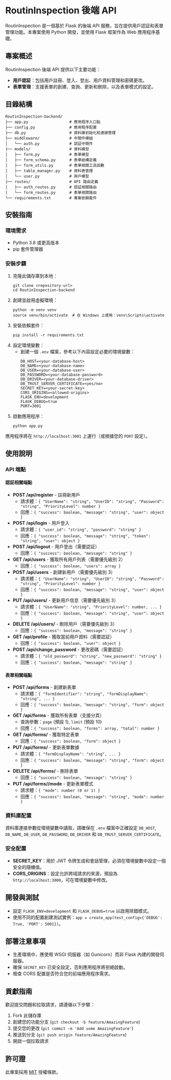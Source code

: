 # RoutinInspection 後端 API

RoutinInspection 是一個基於 Flask 的後端 API 服務，旨在提供用戶認証和表單管理功能。本專案使用 Python 開發，並使用 Flask 框架作為 Web 應用程序基礎。

## 專案概述

RoutinInspection 後端 API 提供以下主要功能：
- **用戶認証**：包括用戶註冊、登入、登出、用戶資料管理和密碼更改。
- **表單管理**：支援表單的創建、查詢、更新和刪除，以及表單模式的設定。

## 目錄結構

```
RoutinInspection-backend/
├── app.py                  # 應用程序入口點
├── config.py               # 應用程序配置
├── db.py                   # 資料庫初始化和連接管理
├── middleware/             # 中間件模組
│   └── auth.py             # 認証中間件
├── models/                 # 資料模型
│   ├── form.py             # 表單模型
│   ├── form_schema.py      # 表單結構定義
│   ├── form_utils.py       # 表單相關工具函數
│   ├── table_manager.py    # 資料表管理
│   └── user.py             # 用戶模型
├── routes/                 # API 路由定義
│   ├── auth_routes.py      # 認証相關路由
│   └── form_routes.py      # 表單相關路由
└── requirements.txt        # 專案依賴套件
```

## 安裝指南

### 環境需求
- Python 3.8 或更高版本
- pip 套件管理器

### 安裝步驟
1. 克隆此儲存庫到本地：
   ```
   git clone <repository-url>
   cd RoutinInspection-backend
   ```
2. 創建並啟用虛擬環境：
   ```
   python -m venv venv
   source venv/bin/activate  # 在 Windows 上使用：venv\Scripts\activate
   ```
3. 安裝依賴套件：
   ```
   pip install -r requirements.txt
   ```
4. 設定環境變數：
   - 創建一個 `.env` 檔案，參考以下內容設定必要的環境變數：
     ```
     DB_HOST=<your-database-host>
     DB_NAME=<your-database-name>
     DB_USER=<your-database-user>
     DB_PASSWORD=<your-database-password>
     DB_DRIVER=<your-database-driver>
     DB_TRUST_SERVER_CERTIFICATE=<yes/no>
     SECRET_KEY=<your-secret-key>
     CORS_ORIGINS=<allowed-origins>
     FLASK_ENV=development
     FLASK_DEBUG=true
     PORT=3001
     ```
5. 啟動應用程序：
   ```
   python app.py
   ```

應用程序將在 `http://localhost:3001` 上運行（或根據您的 `PORT` 設定）。

## 使用說明

### API 端點

#### 認証相關端點
- **POST /api/register** - 註冊新用戶
  - 請求體：`{ "UserName": "string", "UserID": "string", "Password": "string", "PriorityLevel": number }`
  - 回應：`{ "success": boolean, "message": "string", "user": object }`
- **POST /api/login** - 用戶登入
  - 請求體：`{ "user_id": "string", "password": "string" }`
  - 回應：`{ "success": boolean, "message": "string", "token": "string", "user": object }`
- **POST /api/logout** - 用戶登出（需要認証）
  - 回應：`{ "success": boolean, "message": "string" }`
- **GET /api/users** - 獲取所有用戶列表（需要優先級別 2）
  - 回應：`{ "success": boolean, "users": array }`
- **POST /api/users** - 創建新用戶（需要優先級別 3）
  - 請求體：`{ "UserName": "string", "UserID": "string", "Password": "string", "PriorityLevel": number }`
  - 回應：`{ "success": boolean, "message": "string", "user": object }`
- **PUT /api/users/<id>** - 更新用戶信息（需要優先級別 3）
  - 請求體：`{ "UserName": "string", "PriorityLevel": number, ... }`
  - 回應：`{ "success": boolean, "message": "string", "user": object }`
- **DELETE /api/users/<id>** - 刪除用戶（需要優先級別 3）
  - 回應：`{ "success": boolean, "message": "string" }`
- **GET /api/profile** - 獲取當前用戶資料（需要認証）
  - 回應：`{ "success": boolean, "user": object }`
- **POST /api/change_password** - 更改密碼（需要認証）
  - 請求體：`{ "old_password": "string", "new_password": "string" }`
  - 回應：`{ "success": boolean, "message": "string" }`

#### 表單相關端點
- **POST /api/forms** - 創建新表單
  - 請求體：`{ "formIdentifier": "string", "formDisplayName": "string", ... }`
  - 回應：`{ "success": boolean, "message": "string", "form": object }`
- **GET /api/forms** - 獲取所有表單（支援分頁）
  - 查詢參數：`page` (預設 1), `limit` (預設 10)
  - 回應：`{ "success": boolean, "forms": array, "total": number }`
- **GET /api/forms/<id>** - 獲取特定表單
  - 回應：`{ "success": boolean, "form": object }`
- **PUT /api/forms/<id>** - 更新表單數據
  - 請求體：`{ "formDisplayName": "string", ... }`
  - 回應：`{ "success": boolean, "message": "string", "form": object }`
- **DELETE /api/forms/<id>** - 刪除表單
  - 回應：`{ "success": boolean, "message": "string" }`
- **PUT /api/forms/<id>/mode** - 更新表單模式
  - 請求體：`{ "mode": number (0 or 1) }`
  - 回應：`{ "success": boolean, "message": "string", "mode": number }`

### 資料庫配置
資料庫連接參數從環境變數中讀取，請確保在 `.env` 檔案中正確設定 `DB_HOST`, `DB_NAME`, `DB_USER`, `DB_PASSWORD`, `DB_DRIVER` 和 `DB_TRUST_SERVER_CERTIFICATE`。

### 安全配置
- **SECRET_KEY**：用於 JWT 令牌生成和會話管理，必須在環境變數中設定一個安全的隨機值。
- **CORS_ORIGINS**：設定允許跨域請求的來源，預設為 `http://localhost:3000`，可在環境變數中修改。

## 開發與測試
- 設定 `FLASK_ENV=development` 和 `FLASK_DEBUG=true` 以啟用除錯模式。
- 使用不同的配置創建測試實例：`app = create_app(test_config={'DEBUG': True, 'PORT': 5001})`。

## 部署注意事項
- 生產環境中，應使用 WSGI 伺服器（如 Gunicorn）而非 Flask 內建的開發伺服器。
- 確保 `SECRET_KEY` 已安全設定，否則應用程序將拒絕啟動。
- 檢查 CORS 配置是否符合您的前端應用程序需求。

## 貢獻指南
歡迎提交問題和拉取請求，請遵循以下步驟：
1. Fork 此儲存庫
2. 創建您的功能分支 (`git checkout -b feature/AmazingFeature`)
3. 提交您的更改 (`git commit -m 'Add some AmazingFeature'`)
4. 推送到分支 (`git push origin feature/AmazingFeature`)
5. 開啟一個拉取請求

## 許可證
此專案採用 [MIT](LICENSE) 授權條款。